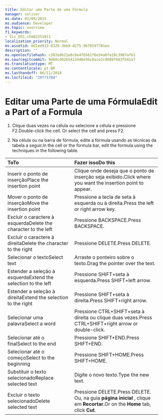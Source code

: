 ```yaml
---
title: Editar uma Parte de uma Fórmula
manager: soliver
ms.date: 03/09/2015
ms.audience: Developer
ms.topic: overview
f1_keywords:
- Vis_DSS.chm82251811
localization_priority: Normal
ms.assetid: 6d1ed913-8329-3bb9-d275-9b76597781ee
description: ''
ms.openlocfilehash: c382edb21e8c8e4f6561f6e34a8fe28c3907af61
ms.sourcegitcommit: 9d60cd82b5413446e5bc8ace2cd689f683fb41a7
ms.translationtype: MT
ms.contentlocale: pt-BR
ms.lasthandoff: 06/11/2018
ms.locfileid: "19771784"
---
```

# <a name="edit-a-part-of-a-formula"></a><span data-ttu-id="a60c7-102">Editar uma Parte de uma Fórmula</span><span class="sxs-lookup"><span data-stu-id="a60c7-102">Edit a Part of a Formula</span></span>

1. <span data-ttu-id="a60c7-p101">Clique duas vezes na célula ou selecione a célula e pressione F2.</span><span class="sxs-lookup"><span data-stu-id="a60c7-p101">Double-click the cell. Or select the cell and press F2.</span></span>
    
2. <span data-ttu-id="a60c7-105">Na célula ou na barra de fórmula, edite a fórmula usando as técnicas da tabela a seguir.</span><span class="sxs-lookup"><span data-stu-id="a60c7-105">In the cell or the formula bar, edit the formula using the techniques in the following table.</span></span>
    
|<span data-ttu-id="a60c7-106">**To**</span><span class="sxs-lookup"><span data-stu-id="a60c7-106">**To**</span></span>|<span data-ttu-id="a60c7-107">**Fazer isso**</span><span class="sxs-lookup"><span data-stu-id="a60c7-107">**Do this**</span></span>|
|:-----|:-----|
| <span data-ttu-id="a60c7-108">Inserir o ponto de inserção</span><span class="sxs-lookup"><span data-stu-id="a60c7-108">Place the insertion point</span></span>  <br/> | <span data-ttu-id="a60c7-109">Clique onde deseja que o ponto de inserção seja exibido.</span><span class="sxs-lookup"><span data-stu-id="a60c7-109">Click where you want the insertion point to appear.</span></span>  <br/> |
| <span data-ttu-id="a60c7-110">Mover o ponto de inserção</span><span class="sxs-lookup"><span data-stu-id="a60c7-110">Move the insertion point</span></span>  <br/> | <span data-ttu-id="a60c7-111">Pressione a tecla de seta à esquerda ou à direita.</span><span class="sxs-lookup"><span data-stu-id="a60c7-111">Press the left or right arrow key.</span></span>  <br/> |
| <span data-ttu-id="a60c7-112">Excluir o caractere à esquerda</span><span class="sxs-lookup"><span data-stu-id="a60c7-112">Delete the character to the left</span></span>  <br/> | <span data-ttu-id="a60c7-113">Pressione BACKSPACE.</span><span class="sxs-lookup"><span data-stu-id="a60c7-113">Press BACKSPACE.</span></span>  <br/> |
| <span data-ttu-id="a60c7-114">Excluir o caractere à direita</span><span class="sxs-lookup"><span data-stu-id="a60c7-114">Delete the character to the right</span></span>  <br/> | <span data-ttu-id="a60c7-115">Pressione DELETE.</span><span class="sxs-lookup"><span data-stu-id="a60c7-115">Press DELETE.</span></span>  <br/> |
| <span data-ttu-id="a60c7-116">Selecionar o texto</span><span class="sxs-lookup"><span data-stu-id="a60c7-116">Select text</span></span>  <br/> | <span data-ttu-id="a60c7-117">Arraste o ponteiro sobre o texto.</span><span class="sxs-lookup"><span data-stu-id="a60c7-117">Drag the pointer over the text.</span></span>  <br/> |
| <span data-ttu-id="a60c7-118">Estender a seleção à esquerda</span><span class="sxs-lookup"><span data-stu-id="a60c7-118">Extend the selection to the left</span></span>  <br/> | <span data-ttu-id="a60c7-119">Pressione SHIFT+seta à esquerda.</span><span class="sxs-lookup"><span data-stu-id="a60c7-119">Press SHIFT+left arrow.</span></span>  <br/> |
| <span data-ttu-id="a60c7-120">Estender a seleção à direita</span><span class="sxs-lookup"><span data-stu-id="a60c7-120">Extend the selection to the right</span></span>  <br/> | <span data-ttu-id="a60c7-121">Pressione SHIFT+seta à direita.</span><span class="sxs-lookup"><span data-stu-id="a60c7-121">Press SHIFT+right arrow.</span></span>  <br/> |
| <span data-ttu-id="a60c7-122">Selecionar uma palavra</span><span class="sxs-lookup"><span data-stu-id="a60c7-122">Select a word</span></span>  <br/> | <span data-ttu-id="a60c7-123">Pressione CTRL+SHIFT+seta à direita ou clique duas vezes.</span><span class="sxs-lookup"><span data-stu-id="a60c7-123">Press CTRL+SHIFT+right arrow or double-click.</span></span>  <br/> |
| <span data-ttu-id="a60c7-124">Selecionar até o final</span><span class="sxs-lookup"><span data-stu-id="a60c7-124">Select to the end</span></span>  <br/> | <span data-ttu-id="a60c7-125">Pressione SHIFT+END.</span><span class="sxs-lookup"><span data-stu-id="a60c7-125">Press SHIFT+END.</span></span>  <br/> |
| <span data-ttu-id="a60c7-126">Selecionar até o começo</span><span class="sxs-lookup"><span data-stu-id="a60c7-126">Select to the beginning</span></span>  <br/> | <span data-ttu-id="a60c7-127">Pressione SHIFT+HOME.</span><span class="sxs-lookup"><span data-stu-id="a60c7-127">Press SHIFT+HOME.</span></span>  <br/> |
| <span data-ttu-id="a60c7-128">Substituir o texto selecionado</span><span class="sxs-lookup"><span data-stu-id="a60c7-128">Replace selected text</span></span>  <br/> | <span data-ttu-id="a60c7-129">Digite o novo texto.</span><span class="sxs-lookup"><span data-stu-id="a60c7-129">Type the new text.</span></span>  <br/> |
| <span data-ttu-id="a60c7-130">Excluir o texto selecionado</span><span class="sxs-lookup"><span data-stu-id="a60c7-130">Delete selected text</span></span>  <br/> | <span data-ttu-id="a60c7-131">Pressione DELETE.</span><span class="sxs-lookup"><span data-stu-id="a60c7-131">Press DELETE.</span></span> <span data-ttu-id="a60c7-132">Ou, na guia **página inicial** , clique em **Recortar**.</span><span class="sxs-lookup"><span data-stu-id="a60c7-132">Or on the **Home** tab, click **Cut**.</span></span>  <br/> |
   

